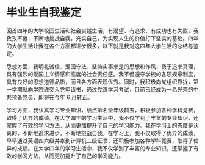 # 毕业生自我鉴定

回首四年的大学校园生活和社会实践生活，有渴望、有追求、有成功也有失败，我孜孜不倦，不断地挑战自我，充实自己，为实现人生的价值打下坚实的基础。四年的大学生活让我在各个方面都进步很多，以下就是我对这四年大学生活的总结与鉴定。

思想方面，我明礼诚信、爱国守法、坚持实事求是的思想和作风，勇于追求真理，具有强烈的爱国主义情感和高度的社会责任感。我不但遵守学校的各项规章制度，具有良好的思想道德品质，而且各方面表现优秀。同时，我积极向党组织靠拢，第一学期就向学院递交入党申请书，通过党课学习考试，目前已经成为一名光荣的中共预备党员，即将在今年 6 月转正。

学习方面，我认真学习专业知识，绩点排名全年级前五，积极参加各种学科竞赛，取得了优异的成绩。在大学四年的学习生活中，我不仅学到了丰富的专业知识，还掌握了有效的学习方法，从而更加提升了自己的学习能力。我在学习上的态度是认真的，不断地追求进步，不断地挑战自我。在学习上，我不仅取得了优异的成绩，早早通过英语四六级并拿到计算机二级证书，还积极参加各种学科竞赛，取得了优异的成绩。在大学四年的学习生活中，我不仅学到了丰富的专业知识，还掌握了有效的学习方法，从而更加提升了自己的学习能力。